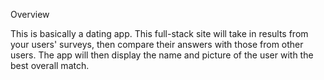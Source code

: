 Overview

This is basically a dating app. This full-stack site will take in results from your users' surveys, then compare their answers with those from other users. The app will then display the name and picture of the user with the best overall match.